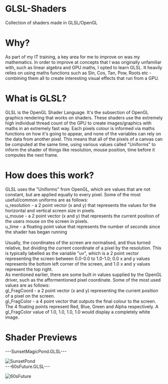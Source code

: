 # GLSL-Shaders
Collection of shaders made in GLSL/OpenGL
# Why?
As part of my IT training, a key area for me to improve on was my mathematics. In order to improve at concepts that I was originally unfamiliar with, such as linear algebra and GPU maths, I opted to learn GLSL. It heavily relies on using maths functions such as Sin, Cos, Tan, Pow, Roots etc - combining them all to create interesting visual effects that run from a GPU.
# What is GLSL?
GLSL is the OpenGL Shader Language. It's the subsection of OpenGL graphics rendering that works on shaders. These shaders use the extremely high individual thread count of the GPU to create images/graphics with maths in an extremely fast way. Each pixels colour is informed via maths functions on how it's going to appear, and none of the variables can rely on the data from another pixel. This means that all of the pixels of a canvas can be computed at the same time, using various values called "Uniforms" to inform the shader of things like resolution, mouse position, time before it computes the next frame. 
# How does this work?
GLSL uses the "Uniforms" from OpenGL, which are values that are not constant, but are applied equally to every pixel. Some of the most useful/common uniforms are as follows:<br/>
u_resolution - a 2 point vector (x and y) that represents the values for the horizontal and vertical screen size in pixels.<br/>
u_mouse - a 2 point vector (x and y) that represents the current position of the users mouse on the screen in pixels.<br/>
u_time - a floating point value that represents the number of seconds since the shader has began running<br/><br/>
Usually, the coordinates of the screen are normalised, and thus turned relative, but dividing the current coordinate of a pixel by the resolution. This is typically labelled as the variable "uv", which is a 2 point vector representing the screen between 0.0-0.0 to 1.0-1.0; 0.0 x and y values represents the bottom left corner of the screen, and 1.0 x and y values represent the top right.<br/>
As mentioned earlier, there are some built in values supplied by the OpenGL driver, such as the afformentioned pixel coordinate. Some of the most used values are as follows:<br/>
gl_FragCoord - a 2 point vector (x and y) representing the current position of a pixel on the screen.<br/>
gl_FragColor - a 4 point vector that outputs the final colour to the screen. The 4 floating points represent Red, Blue, Green and Alpha respectively. A gl_FragColor value of 1.0, 1.0, 1.0, 1.0 would display a completely white image.<br/>
# Shader Previews
---SunsetMagicPond.GLSL---<br/>

![SunsetPond](https://github.com/user-attachments/assets/72ebe63a-eeae-4239-ab90-d8b12ede315a)
<br/>
---60sFuture.GLSL---<br/>

![60sFuture](https://github.com/user-attachments/assets/628e4da4-f2c7-432e-b1ac-d6b1a0d8cb75)
<br/>
